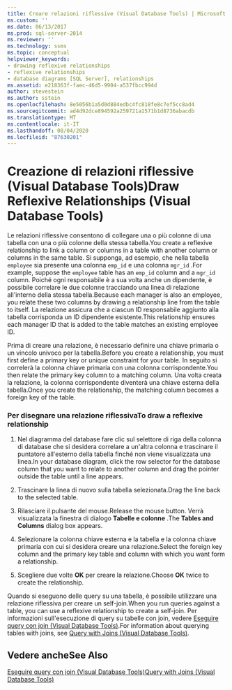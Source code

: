 ```yaml
---
title: Creare relazioni riflessive (Visual Database Tools) | Microsoft Docs
ms.custom: ''
ms.date: 06/13/2017
ms.prod: sql-server-2014
ms.reviewer: ''
ms.technology: ssms
ms.topic: conceptual
helpviewer_keywords:
- drawing reflexive relationships
- reflexive relationships
- database diagrams [SQL Server], relationships
ms.assetid: e218363f-faec-46d5-9904-a537fbcc994d
author: stevestein
ms.author: sstein
ms.openlocfilehash: 8e5056b1a5d0d884edbc4fc818fe8c7ef5cc8ad4
ms.sourcegitcommit: ad4d92dce894592a259721a1571b1d8736abacdb
ms.translationtype: MT
ms.contentlocale: it-IT
ms.lasthandoff: 08/04/2020
ms.locfileid: "87630201"
---
```

# <a name="draw-reflexive-relationships-visual-database-tools"></a><span data-ttu-id="5404a-102">Creazione di relazioni riflessive (Visual Database Tools)</span><span class="sxs-lookup"><span data-stu-id="5404a-102">Draw Reflexive Relationships (Visual Database Tools)</span></span>
  <span data-ttu-id="5404a-103">Le relazioni riflessive consentono di collegare una o più colonne di una tabella con una o più colonne della stessa tabella.</span><span class="sxs-lookup"><span data-stu-id="5404a-103">You create a reflexive relationship to link a column or columns in a table with another column or columns in the same table.</span></span> <span data-ttu-id="5404a-104">Si supponga, ad esempio, che nella tabella `employee` sia presente una colonna `emp_id` e una colonna `mgr_id` .</span><span class="sxs-lookup"><span data-stu-id="5404a-104">For example, suppose the `employee` table has an `emp_id` column and a `mgr_id` column.</span></span> <span data-ttu-id="5404a-105">Poiché ogni responsabile è a sua volta anche un dipendente, è possibile correlare le due colonne tracciando una linea di relazione all'interno della stessa tabella.</span><span class="sxs-lookup"><span data-stu-id="5404a-105">Because each manager is also an employee, you relate these two columns by drawing a relationship line from the table to itself.</span></span> <span data-ttu-id="5404a-106">La relazione assicura che a ciascun ID responsabile aggiunto alla tabella corrisponda un ID dipendente esistente.</span><span class="sxs-lookup"><span data-stu-id="5404a-106">This relationship ensures each manager ID that is added to the table matches an existing employee ID.</span></span>  
  
 <span data-ttu-id="5404a-107">Prima di creare una relazione, è necessario definire una chiave primaria o un vincolo univoco per la tabella.</span><span class="sxs-lookup"><span data-stu-id="5404a-107">Before you create a relationship, you must first define a primary key or unique constraint for your table.</span></span> <span data-ttu-id="5404a-108">In seguito si correlerà la colonna chiave primaria con una colonna corrispondente.</span><span class="sxs-lookup"><span data-stu-id="5404a-108">You then relate the primary key column to a matching column.</span></span> <span data-ttu-id="5404a-109">Una volta creata la relazione, la colonna corrispondente diventerà una chiave esterna della tabella.</span><span class="sxs-lookup"><span data-stu-id="5404a-109">Once you create the relationship, the matching column becomes a foreign key of the table.</span></span>  
  
### <a name="to-draw-a-reflexive-relationship"></a><span data-ttu-id="5404a-110">Per disegnare una relazione riflessiva</span><span class="sxs-lookup"><span data-stu-id="5404a-110">To draw a reflexive relationship</span></span>  
  
1.  <span data-ttu-id="5404a-111">Nel diagramma del database fare clic sul selettore di riga della colonna di database che si desidera correlare a un'altra colonna e trascinare il puntatore all'esterno della tabella finché non viene visualizzata una linea.</span><span class="sxs-lookup"><span data-stu-id="5404a-111">In your database diagram, click the row selector for the database column that you want to relate to another column and drag the pointer outside the table until a line appears.</span></span>  
  
2.  <span data-ttu-id="5404a-112">Trascinare la linea di nuovo sulla tabella selezionata.</span><span class="sxs-lookup"><span data-stu-id="5404a-112">Drag the line back to the selected table.</span></span>  
  
3.  <span data-ttu-id="5404a-113">Rilasciare il pulsante del mouse.</span><span class="sxs-lookup"><span data-stu-id="5404a-113">Release the mouse button.</span></span> <span data-ttu-id="5404a-114">Verrà visualizzata la finestra di dialogo **Tabelle e colonne** .</span><span class="sxs-lookup"><span data-stu-id="5404a-114">The **Tables and Columns** dialog box appears.</span></span>  
  
4.  <span data-ttu-id="5404a-115">Selezionare la colonna chiave esterna e la tabella e la colonna chiave primaria con cui si desidera creare una relazione.</span><span class="sxs-lookup"><span data-stu-id="5404a-115">Select the foreign key column and the primary key table and column with which you want form a relationship.</span></span>  
  
5.  <span data-ttu-id="5404a-116">Scegliere due volte **OK** per creare la relazione.</span><span class="sxs-lookup"><span data-stu-id="5404a-116">Choose **OK** twice to create the relationship.</span></span>  
  
 <span data-ttu-id="5404a-117">Quando si eseguono delle query su una tabella, è possibile utilizzare una relazione riflessiva per creare un self-join.</span><span class="sxs-lookup"><span data-stu-id="5404a-117">When you run queries against a table, you can use a reflexive relationship to create a self-join.</span></span> <span data-ttu-id="5404a-118">Per informazioni sull'esecuzione di query su tabelle con join, vedere [Eseguire query con join &#40;Visual Database Tools&#41;](visual-database-tools.md).</span><span class="sxs-lookup"><span data-stu-id="5404a-118">For information about querying tables with joins, see [Query with Joins &#40;Visual Database Tools&#41;](visual-database-tools.md).</span></span>  
  
## <a name="see-also"></a><span data-ttu-id="5404a-119">Vedere anche</span><span class="sxs-lookup"><span data-stu-id="5404a-119">See Also</span></span>  
 [<span data-ttu-id="5404a-120">Eseguire query con join &#40;Visual Database Tools&#41;</span><span class="sxs-lookup"><span data-stu-id="5404a-120">Query with Joins &#40;Visual Database Tools&#41;</span></span>](visual-database-tools.md)  
  
  
